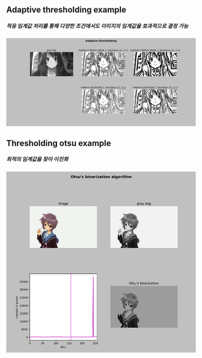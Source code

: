 ## Adaptive thresholding example
##### 적응 임계값 처리를 통해 다양한 조건에서도 이미지의 임계값을 효과적으로 결정 가능
![Adaptive thresholding Haruhi image](./Images/Adaptive_thresholding_haruhi.PNG)

## Thresholding otsu example
##### 최적의 임계값을 찾아 이진화
![Adaptive thresholding Haruhi image](./Images/Otsu's_binarization_nagato.PNG)
